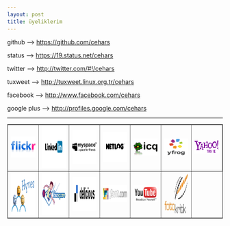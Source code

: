 ```yaml
---
layout: post
title: üyeliklerim
---
```




<p>github --> <a href="https://github.com/cehars" 
target="_blank">https://github.com/cehars</a></p>

<p>status --> <a href="https://19.status.net/cehars"
target="_blank">https://19.status.net/cehars</a></p>

<p>twitter --> <a href="http://twitter.com/#!/cehars"
target="_blank">http://twitter.com/#!/cehars</a></p>

<p>tuxweet --> <a href="http://tuxweet.linux.org.tr/cehars"
target="_blank">http://tuxweet.linux.org.tr/cehars</a></p>

<p>facebook --> <a href="http://www.facebook.com/cehars"
target="_blank">http://www.facebook.com/cehars</a></p>

<p>google plus --> <a href="http://profiles.google.com/cehars"
target="_blank">http://profiles.google.com/cehars</a></p>


<hr>

<table border="1">
<tr>
  <td><a href="http://www.flickr.com/people/cehars/"
target="_blank"><img src="/chrome/cehars19/logolar/23.png" width="100 " height="50"></a>
</td>
  <td><a href="http://www.linkedin.com/in/cehars"
target="_blank"><img src="/chrome/cehars19/logolar/55.png" width="100 " height="100"></a>
</td>
<td>
<a href="http://tr.myspace.com/cehars"
target="_blank"><img src="/chrome/cehars19/logolar/61.gif" width="100 " height="80"></a>
</td>
<td>
<a href="http://tr.netlog.com/cehars"
target="_blank"><img src="/chrome/cehars19/logolar/2.png" width="100 " height="70"></a>
</td>
<td>
<a href="http://www.icq.com/people/626507325"
target="_blank"><img src="/chrome/cehars19/logolar/46.png" width="100 " height="40"></a>
</td>
<td>
<a href="http://yfrog.com/user/Cehars/profile"
target="_blank"><img src="/chrome/cehars19/logolar/84.png" width="100 " height="40"></a>
</td>

<td>
<a href="http://pulse.yahoo.com/_PK5SZZQDRRJ7KRHYOLQGBWU3FQ"
target="_blank"><img src="/chrome/cehars19/logolar/78.png" width="100 " height="30"></a>
</td>
</tr>

<tr>
<td>
<a href="http://cehars.hyves.nl/"
target="_blank"><img src="/chrome/cehars19/logolar/40.jpg" width="100 " height="100"></a>
</td>

<td>
<a href="https://foursquare.com/cehars"
target="_blank"><img src="/chrome/cehars19/logolar/32.jpg" width="100 " height="100"></a>
</td>

<td>
<a href="http://www.delicious.com/cehars"
target="_blank"><img src="/chrome/cehars19/logolar/14.png" width="100 " height="80"></a>
</td>

<td>
<a href="http://favit.com/cehars"
target="_blank"><img src="/chrome/cehars19/logolar/60.png" width="100 " height="40"></a>
</td>

<td>
<a href="http://www.youtube.com/cehars"
target="_blank"><img src="/chrome/cehars19/logolar/88.png" width="100 " height="40"></a>
</td>

<td>
<a href="http://www.fotokritik.com/kullanici/cehars"
target="_blank"><img src="/chrome/cehars19/logolar/30.png" width="100 " height="100"></a>
</td>


</tr>

</table>



